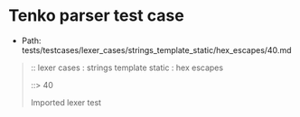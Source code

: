# Tenko parser test case

- Path: tests/testcases/lexer_cases/strings_template_static/hex_escapes/40.md

> :: lexer cases : strings template static : hex escapes
>
> ::> 40
>
> Imported lexer test
>
> <template pure> incomplete hex at eol/eof

## FAIL

## Input

`````js
`\xf
`````

## Output

_Note: the whole output block is auto-generated. Manual changes will be overwritten!_

Below follow outputs in four parsing modes: sloppy mode, strict mode script goal, module goal, web compat mode (always sloppy).

Note that the output parts are auto-generated by the test runner to reflect actual result.

### Sloppy mode

Parsed with script goal and as if the code did not start with strict mode header.

`````
throws: Lexer error!
    Not enough of input left to create valid hex escape

`\xf
^------- error
`````

### Strict mode

Parsed with script goal but as if it was starting with `"use strict"` at the top.

_Output same as sloppy mode._

### Module goal

Parsed with the module goal.

_Output same as sloppy mode._

### Web compat mode

Parsed in sloppy script mode but with the web compat flag enabled.

_Output same as sloppy mode._
